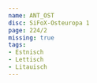 ```yaml
---
name: ANT_OST
disc: SiFoX-Osteuropa 1
page: 224/2
missing: true
tags:
- Estnisch
- Lettisch
- Litauisch
---
```


